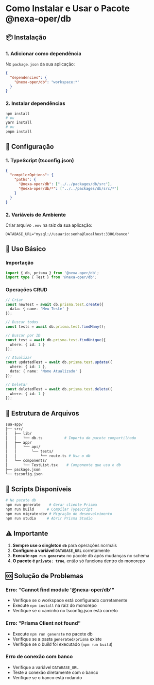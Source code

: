 # Como Instalar e Usar o Pacote @nexa-oper/db

## 📦 Instalação

### 1. Adicionar como dependência

No `package.json` da sua aplicação:

```json
{
  "dependencies": {
    "@nexa-oper/db": "workspace:*"
  }
}
```

### 2. Instalar dependências

```bash
npm install
# ou
yarn install
# ou
pnpm install
```

## 🔧 Configuração

### 1. TypeScript (tsconfig.json)

```json
{
  "compilerOptions": {
    "paths": {
      "@nexa-oper/db": ["../../packages/db/src"],
      "@nexa-oper/db/*": ["../../packages/db/src/*"]
    }
  }
}
```

### 2. Variáveis de Ambiente

Criar arquivo `.env` na raiz da sua aplicação:

```env
DATABASE_URL="mysql://usuario:senha@localhost:3306/banco"
```

## 🚀 Uso Básico

### Importação

```typescript
import { db, prisma } from '@nexa-oper/db';
import type { Test } from '@nexa-oper/db';
```

### Operações CRUD

```typescript
// Criar
const newTest = await db.prisma.test.create({
  data: { name: 'Meu Teste' }
});

// Buscar todos
const tests = await db.prisma.test.findMany();

// Buscar por ID
const test = await db.prisma.test.findUnique({
  where: { id: 1 }
});

// Atualizar
const updatedTest = await db.prisma.test.update({
  where: { id: 1 },
  data: { name: 'Nome Atualizado' }
});

// Deletar
const deletedTest = await db.prisma.test.delete({
  where: { id: 1 }
});
```

## 📁 Estrutura de Arquivos

```bash
sua-app/
├── src/
│   ├── lib/
│   │   └── db.ts          # Importa do pacote compartilhado
│   ├── app/
│   │   └── api/
│   │       └── tests/
│   │           └── route.ts # Usa o db
│   └── components/
│       └── TestList.tsx    # Componente que usa o db
├── package.json
└── tsconfig.json
```

## 🔄 Scripts Disponíveis

```bash
# No pacote db
npm run generate    # Gerar cliente Prisma
npm run build      # Compilar TypeScript
npm run migrate:dev # Migração de desenvolvimento
npm run studio     # Abrir Prisma Studio
```

## ⚠️ Importante

1. **Sempre use o singleton `db`** para operações normais
2. **Configure a variável `DATABASE_URL`** corretamente
3. **Execute `npm run generate`** no pacote db após mudanças no schema
4. **O pacote é `private: true`**, então só funciona dentro do monorepo

## 🆘 Solução de Problemas

### Erro: "Cannot find module '@nexa-oper/db'"

- Verifique se o workspace está configurado corretamente
- Execute `npm install` na raiz do monorepo
- Verifique se o caminho no tsconfig.json está correto

### Erro: "Prisma Client not found"

- Execute `npm run generate` no pacote db
- Verifique se a pasta `generated/prisma` existe
- Verifique se o build foi executado (`npm run build`)

### Erro de conexão com banco

- Verifique a variável `DATABASE_URL`
- Teste a conexão diretamente com o banco
- Verifique se o banco está rodando

